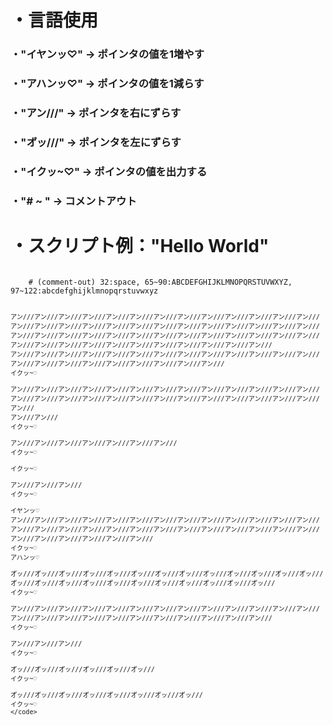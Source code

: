 <h1>・言語使用</h1>


<h3>・"イヤンッ♡" -> ポインタの値を1増やす</h3>

<h3>・"アハンッ♡" -> ポインタの値を1減らす</h3>

<h3>・"アン///" -> ポインタを右にずらす</h3>

<h3>・"オ゙ッ///" -> ポインタを左にずらす</h3>

<h3>・"イクッ~♡" -> ポインタの値を出力する</h3>

<h3>・"# ~ " -> コメントアウト</h3>

<h1>・スクリプト例："Hello World"</h1>

<code>
	# (comment-out) 32:space, 65~90:ABCDEFGHIJKLMNOPQRSTUVWXYZ, 97~122:abcdefghijklmnopqrstuvwxyz
	
	アン///アン///アン///アン///アン///アン///アン///アン///アン///アン///アン///アン///アン///アン///アン///アン///アン///アン///アン///アン///アン///アン///アン///アン///アン///アン///アン///アン///アン///アン///アン///アン///アン///アン///アン///アン///アン///アン///アン///アン///アン///アン///アン///アン///アン///アン///アン///アン///アン///アン///
	アン///アン///アン///アン///アン///アン///アン///アン///アン///アン///アン///アン///アン///アン///アン///アン///アン///アン///アン///アン///アン///アン///
	イクッ~♡
	
	アン///アン///アン///アン///アン///アン///アン///アン///アン///アン///アン///アン///アン///アン///アン///アン///アン///アン///アン///アン///アン///アン///アン///アン///アン///アン///アン///
	アン///アン///
	イクッ~♡
	
	アン///アン///アン///アン///アン///アン///アン///
	イクッ~♡
	
	イクッ~♡
	
	アン///アン///アン///
	イクッ~♡
	
	イヤンッ♡
	アン///アン///アン///アン///アン///アン///アン///アン///アン///アン///アン///アン///アン///アン///アン///アン///アン///アン///アン///アン///アン///アン///アン///アン///アン///アン///アン///アン///アン///アン///アン///アン///
	イクッ~♡
	アハンッ♡
	
	オ゙ッ///オ゙ッ///オ゙ッ///オ゙ッ///オ゙ッ///オ゙ッ///オ゙ッ///オ゙ッ///オ゙ッ///オ゙ッ///オ゙ッ///オ゙ッ///オ゙ッ///オ゙ッ///オ゙ッ///オ゙ッ///オ゙ッ///オ゙ッ///オ゙ッ///オ゙ッ///オ゙ッ///オ゙ッ///オ゙ッ///オ゙ッ///
	イクッ~♡
	
	アン///アン///アン///アン///アン///アン///アン///アン///アン///アン///アン///アン///アン///アン///アン///アン///アン///アン///アン///アン///アン///アン///アン///アン///
	イクッ~♡
	
	アン///アン///アン///
	イクッ~♡
	
	オ゙ッ///オ゙ッ///オ゙ッ///オ゙ッ///オ゙ッ///オ゙ッ///
	イクッ~♡
	
	オ゙ッ///オ゙ッ///オ゙ッ///オ゙ッ///オ゙ッ///オ゙ッ///オ゙ッ///オ゙ッ///
	イクッ~♡
	</code>
